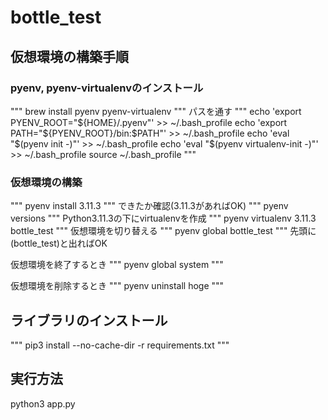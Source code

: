 # bottle_test

## 仮想環境の構築手順
### pyenv, pyenv-virtualenvのインストール
"""
brew install pyenv pyenv-virtualenv
"""
パスを通す
"""
echo 'export PYENV_ROOT="${HOME}/.pyenv"' >> ~/.bash_profile
echo 'export PATH="${PYENV_ROOT}/bin:$PATH"' >> ~/.bash_profile
echo 'eval "$(pyenv init -)"' >> ~/.bash_profile
echo 'eval "$(pyenv virtualenv-init -)"' >> ~/.bash_profile
source ~/.bash_profile
"""

### 仮想環境の構築
"""
pyenv install 3.11.3
"""
できたか確認(3.11.3があればOK)
"""
pyenv versions
"""
Python3.11.3の下にvirtualenvを作成
"""
pyenv virtualenv 3.11.3 bottle_test
"""
仮想環境を切り替える
"""
pyenv global bottle_test
"""
先頭に(bottle_test)と出ればOK

仮想環境を終了するとき
"""
pyenv global system
"""

仮想環境を削除するとき
"""
pyenv uninstall hoge
"""

## ライブラリのインストール
"""
pip3 install --no-cache-dir -r requirements.txt
"""

## 実行方法
python3 app.py